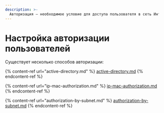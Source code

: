 ```yaml
---
description: >-
  Авторизация – необходимое условие для доступа пользователя в сеть Интернет. Для работы в пределах локальной сети авторизация не требуется.
---
```


# Настройка авторизации пользователей

Существует несколько способов авторизации:

{% content-ref url="active-directory.md" %}
[active-directory.md](active-directory.md)
{% endcontent-ref %}

{% content-ref url="ip-mac-authorization.md" %}
[ip-mac-authorization.md](ip-mac-authorization.md)
{% endcontent-ref %}

{% content-ref url="authorization-by-subnet.md" %}
[authorization-by-subnet.md](authorization-by-subnet.md)
{% endcontent-ref %}
